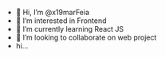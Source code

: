 - 👋 Hi, I’m @x19marFeia
- 👀 I’m interested in Frontend 
- 🌱 I’m currently learning React JS
- 💞️ I’m looking to collaborate on web project
- hi...

<!---
x19marFeia/x19marFeia is a ✨ special ✨ repository because its `README.md` (this file) appears on your GitHub profile.
You can click the Preview link to take a look at your changes.
--->
